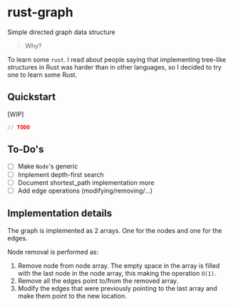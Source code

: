 # rust-graph

Simple directed graph data structure

> Why?

To learn some `rust`. I read about people saying that implementing tree-like
structures in Rust was harder than in other languages, so I decided to try one
to learn some Rust.

## Quickstart

[WIP]

```rust
// TODO
```

## To-Do's

- [ ] Make `Node`'s generic
- [ ] Implement depth-first search
- [ ] Document shortest_path implementation more
- [ ] Add edge operations (modifying/removing/...)

## Implementation details

The graph is implemented as 2 arrays. One for the nodes and one for the edges.

Node removal is performed as:

1. Remove node from node array. The empty space in the array is filled with the last
   node in the node array, this making the operation `O(1)`.
2. Remove all the edges point to/from the removed array.
3. Modify the edges that were previously pointing to the last array and make them
   point to the new location.
